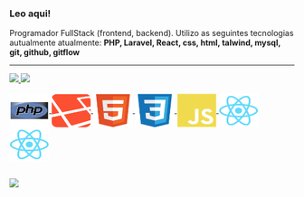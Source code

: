 ### Leo aqui!

<p>Programador FullStack (frontend, backend). Utilizo as seguintes tecnologias autualmente atualmente: <strong>PHP, Laravel, React, css, html, talwind, mysql, git, github, gitflow</strong></p>


<hr>

<div>
  <a href="https://github.com/leolive1506">
  <img height="180em" src="https://github-readme-stats.vercel.app/api?username=leolive1506&show_icons=true&theme=merko&include_all_commits=true&count_private=true"/>
  <img height="180em" src="https://github-readme-stats.vercel.app/api/top-langs/?username=leolive1506&layout=compact&langs_count=7&theme=merko"/>
</div>
<div style="display: inline_block"><br>
  <img align="center" alt="Leonardo Lopes Santana - PHP" height="60" width="70" src="https://raw.githubusercontent.com/devicons/devicon/master/icons/php/php-original.svg">
  <img align="center" alt="Leonardo Lopes Santana - Laravel" height="60" width="70" src="https://raw.githubusercontent.com/devicons/devicon/master/icons/laravel/laravel-plain.svg">
  <img align="center" alt="Leonardo Lopes Santana - HTML" height="60" width="70" src="https://raw.githubusercontent.com/devicons/devicon/master/icons/html5/html5-original.svg">
  <img align="center" alt="Leonardo Lopes Santana - CSS" height="60" width="70" src="https://raw.githubusercontent.com/devicons/devicon/master/icons/css3/css3-original.svg">
  <img align="center" alt="Leonardo Lopes Santana - Js" height="60" width="70" src="https://raw.githubusercontent.com/devicons/devicon/master/icons/javascript/javascript-plain.svg">
  <img align="center" alt="Leonardo Lopes Santana - React" height="60" width="70" src="https://raw.githubusercontent.com/devicons/devicon/master/icons/react/react-original.svg">
  <img align="center" alt="Leonardo Lopes Santana - React" height="60" width="70" src="https://raw.githubusercontent.com/devicons/devicon/master/icons/react/react-original.svg">
</div> 
  
  ##
 
  <a href="https://www.linkedin.com/in/leonardolopessantana/" target="_blank">
    <img src="https://avatars.githubusercontent.com/leolive1506" target="_blank" width="75px">
  </a> 

